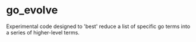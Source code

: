 # go_evolve
Experimental code designed to 'best' reduce a list of specific go terms into a series of higher-level terms.
